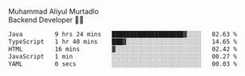Muhammad Aliyul Murtadlo
<br>
Backend Developer 👨‍💻
<br>
<!--START_SECTION:waka-->

```txt
Java         9 hrs 24 mins   ████████████████████▓░░░░   82.63 %
TypeScript   1 hr 40 mins    ███▓░░░░░░░░░░░░░░░░░░░░░   14.65 %
HTML         16 mins         ▓░░░░░░░░░░░░░░░░░░░░░░░░   02.42 %
JavaScript   1 min           ░░░░░░░░░░░░░░░░░░░░░░░░░   00.27 %
YAML         0 secs          ░░░░░░░░░░░░░░░░░░░░░░░░░   00.03 %
```

<!--END_SECTION:waka-->
